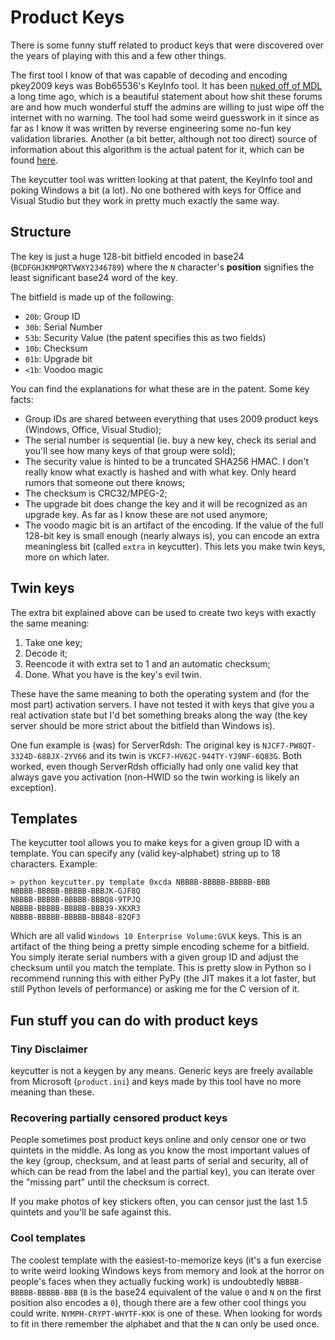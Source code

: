 # Product Keys

There is some funny stuff related to product keys that were discovered over the years of playing with this and a few other things.

The first tool I know of that was capable of decoding and encoding pkey2009 keys was Bob65536's KeyInfo tool. It has been [nuked off of MDL](https://web.archive.org/web/20121026081005/http://forums.mydigitallife.info/threads/37590-Windows-8-Product-Key-Decoding) a long time ago, which is a beautiful statement about how shit these forums are and how much wonderful stuff the admins are willing to just wipe off the internet with no warning. The tool had some weird guesswork in it since as far as I know it was written by reverse engineering some no-fun key validation libraries. Another (a bit better, although not too direct) source of information about this algorithm is the actual patent for it, which can be found [here](https://patents.google.com/patent/US8984293B2).

The keycutter tool was written looking at that patent, the KeyInfo tool and poking Windows a bit (a lot). No one bothered with keys for Office and Visual Studio but they work in pretty much exactly the same way.

## Structure

The key is just a huge 128-bit bitfield encoded in base24 (`BCDFGHJKMPQRTVWXY2346789`) where the `N` character's **position** signifies the least significant base24 word of the key.

The bitfield is made up of the following:

 * `20b`: Group ID
 * `30b`: Serial Number
 * `53b`: Security Value (the patent specifies this as two fields)
 * `10b`: Checksum
 * `01b`: Upgrade bit
 * `<1b`: Voodoo magic

You can find the explanations for what these are in the patent. Some key facts:

 * Group IDs are shared between everything that uses 2009 product keys (Windows, Office, Visual Studio);
 * The serial number is sequential (ie. buy a new key, check its serial and you'll see how many keys of that group were sold);
 * The security value is hinted to be a truncated SHA256 HMAC. I don't really know what exactly is hashed and with what key. Only heard rumors that someone out there knows;
 * The checksum is CRC32/MPEG-2;
 * The upgrade bit does change the key and it will be recognized as an upgrade key. As far as I know these are not used anymore;
 * The voodo magic bit is an artifact of the encoding. If the value of the full 128-bit key is small enough (nearly always is), you can encode an extra meaningless bit (called `extra` in keycutter). This lets you make twin keys, more on which later.

## Twin keys

The extra bit explained above can be used to create two keys with exactly the same meaning:

1. Take one key;
2. Decode it;
3. Reencode it with extra set to 1 and an automatic checksum;
4. Done. What you have is the key's evil twin.

These have the same meaning to both the operating system and (for the most part) activation servers. I have not tested it with keys that give you a real activation state but I'd bet something breaks along the way (the key server should be more strict about the bitfield than Windows is).

One fun example is (was) for ServerRdsh: The original key is `NJCF7-PW8QT-3324D-688JX-2YV66` and its twin is `VKCF7-HV62C-944TY-YJ9NF-6Q83G`. Both worked, even though ServerRdsh officially had only one valid key that always gave you activation (non-HWID so the twin working is likely an exception).

## Templates

The keycutter tool allows you to make keys for a given group ID with a template. You can specify any (valid key-alphabet) string up to 18 characters. Example:

```
> python keycutter.py template 0xcda NBBBB-BBBBB-BBBBB-BBB
NBBBB-BBBBB-BBBBB-BBBJK-GJF8Q
NBBBB-BBBBB-BBBBB-BBBQ8-9TPJQ
NBBBB-BBBBB-BBBBB-BBB39-XKXR3
NBBBB-BBBBB-BBBBB-BBB48-82QF3
```
Which are all valid `Windows 10 Enterprise Volume:GVLK` keys. This is an artifact of the thing being a pretty simple encoding scheme for a bitfield. You simply iterate serial numbers with a given group ID and adjust the checksum until you match the template. This is pretty slow in Python so I recommend running this with either PyPy (the JIT makes it a lot faster, but still Python levels of performance) or asking me for the C version of it.

## Fun stuff you can do with product keys

### Tiny Disclaimer

keycutter is not a keygen by any means. Generic keys are freely available from Microsoft (`product.ini`) and keys made by this tool have no more meaning than these.

### Recovering partially censored product keys

People sometimes post product keys online and only censor one or two quintets in the middle. As long as you know the most important values of the key (group, checksum, and at least parts of serial and security, all of which can be read from the label and the partial key), you can iterate over the "missing part" until the checksum is correct.

If you make photos of key stickers often, you can censor just the last 1.5 quintets and you'll be safe against this.

### Cool templates

The coolest template with the easiest-to-memorize keys (it's a fun exercise to write weird looking Windows keys from memory and look at the horror on people's faces when they actually fucking work) is undoubtedly `NBBBB-BBBBB-BBBBB-BBB` (`B` is the base24 equivalent of the value `0` and `N` on the first position also encodes a `0`), though there are a few other cool things you could write. `NYMPH-CRYPT-WHYTF-KKK` is one of these. When looking for words to fit in there remember the alphabet and that the `N` can only be used once.
